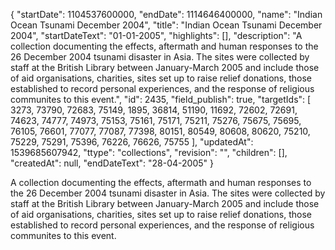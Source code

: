 {
  "startDate": 1104537600000, 
  "endDate": 1114646400000, 
  "name": "Indian Ocean Tsunami December 2004", 
  "title": "Indian Ocean Tsunami December 2004", 
  "startDateText": "01-01-2005", 
  "highlights": [], 
  "description": "A collection documenting the effects, aftermath and human responses to the 26 December 2004 tsunami disaster in Asia. The sites were collected by staff at the British Library between January-March 2005 and include those of aid organisations, charities, sites set up to raise relief donations, those established to record personal experiences, and the response of religious communites to this event.", 
  "id": 2435, 
  "field_publish": true, 
  "targetIds": [
    3273, 
    73790, 
    72683, 
    75149, 
    1895, 
    36814, 
    51190, 
    11692, 
    72602, 
    72691, 
    74623, 
    74777, 
    74973, 
    75153, 
    75161, 
    75171, 
    75211, 
    75276, 
    75675, 
    75695, 
    76105, 
    76601, 
    77077, 
    77087, 
    77398, 
    80151, 
    80549, 
    80608, 
    80620, 
    75210, 
    75229, 
    75291, 
    75396, 
    76226, 
    76626, 
    75755
  ], 
  "updatedAt": 1539685607942, 
  "ttype": "collections", 
  "revision": "", 
  "children": [], 
  "createdAt": null, 
  "endDateText": "28-04-2005"
}

A collection documenting the effects, aftermath and human responses to the 26 December 2004 tsunami disaster in Asia. The sites were collected by staff at the British Library between January-March 2005 and include those of aid organisations, charities, sites set up to raise relief donations, those established to record personal experiences, and the response of religious communites to this event.